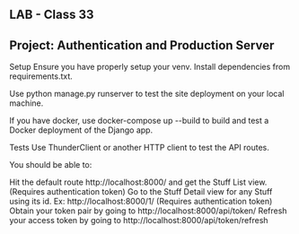 ## LAB - Class 33
## Project: Authentication and Production Server

Setup
Ensure you have properly setup your venv. Install dependencies from requirements.txt.

Use python manage.py runserver to test the site deployment on your local machine.

If you have docker, use docker-compose up --build to build and test a Docker deployment of the Django app.

Tests
Use ThunderClient or another HTTP client to test the API routes.

You should be able to:

Hit the default route http://localhost:8000/ and get the Stuff List view. (Requires authentication token)
Go to the Stuff Detail view for any Stuff using its id. Ex: http://localhost:8000/1/ (Requires authentication token)
Obtain your token pair by going to http://localhost:8000/api/token/
Refresh your access token by going to http://localhost:8000/api/token/refresh